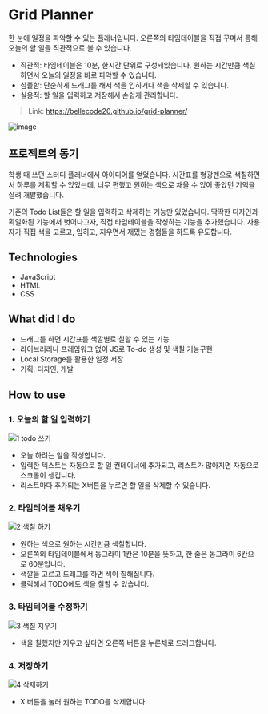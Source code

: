 # Grid Planner
 한 눈에 일정을 파악할 수 있는 플래너입니다. 오른쪽의 타임테이블을 직접 꾸며서 통해 오늘의 할 일을 직관적으로 볼 수 있습니다. 

 - 직관적: 타임테이블은 10분, 한시간 단위로 구성돼있습니다. 원하는 시간만큼 색칠하면서 오늘의 일정을 바로 파악할 수 있습니다. 
 - 심플함: 단순하게 드래그를 해서 색을 입히거나 색을 삭제할 수 있습니다. 
 - 실용적: 할 일을 입력하고 저장해서 손쉽게 관리합니다.

> Link: https://bellecode20.github.io/grid-planner/

![image](https://user-images.githubusercontent.com/94767408/174085345-f8a3041e-fbcc-49bf-b150-73410c8da43e.png)

## 프로젝트의 동기
학생 때 쓰던 스터디 플래너에서 아이디어를 얻었습니다. 시간표를 형광펜으로 색칠하면서 하루를 계획할 수 있었는데, 너무 편했고 원하는 색으로 채울 수 있어 좋았던 기억을 살려 개발했습니다.

기존의 Todo List들은 할 일을 입력하고 삭제하는 기능만 있었습니다. 딱딱한 디자인과 획일화된 기능에서 벗어나고자, 직접 타임테이블을 작성하는 기능을 추가했습니다. 사용자가 직접 색을 고르고, 입히고, 지우면서 재밌는 경험들을 하도록 유도합니다.

## Technologies
- JavaScript
- HTML
- CSS

## What did I do
- 드래그를 하면 시간표를 색깔별로 칠할 수 있는 기능
- 라이브러리나 프레임워크 없이 JS로 To-do 생성 및 색칠 기능구현
- Local Storage를 활용한 일정 저장
- 기획, 디자인, 개발

## How to use
### 1. 오늘의 할 일 입력하기
![1  todo 쓰기](https://user-images.githubusercontent.com/94767408/174080152-8c486f6d-d44f-4db0-8e7c-0a51e8f12961.gif) 

- 오늘 하려는 일을 작성합니다. 
- 입력한 텍스트는 자동으로 할 일 컨테이너에 추가되고, 리스트가 많아지면 자동으로 스크롤이 생깁니다. 
- 리스트마다 추가되는 X버튼을 누르면 할 일을 삭제할 수 있습니다. 

### 2. 타임테이블 채우기
![2  색칠 하기](https://user-images.githubusercontent.com/94767408/174080168-13053cfd-75f5-4247-b38f-89ddf05c4fd3.gif)

- 원하는 색으로 원하는 시간만큼 색칠합니다.
- 오른쪽의 타임테이블에서 동그라미 1칸은 10분을 뜻하고, 한 줄은 동그라미 6칸으로 60분입니다.
- 색깔을 고르고 드래그를 하면 색이 칠해집니다.
- 클릭해서 TODO에도 색을 칠할 수 있습니다.

### 3. 타임테이블 수정하기
![3  색칠 지우기](https://user-images.githubusercontent.com/94767408/174080176-1c1d1d40-2c82-4f3b-8cb8-37db8eb91ade.gif)

- 색을 칠했지만 지우고 싶다면 오른쪽 버튼을 누른채로 드래그합니다.

### 4. 저장하기
![4  삭제하기](https://user-images.githubusercontent.com/94767408/174080185-fd9dc018-7e24-43f8-9c1c-7c574b11cf7f.gif)

- X 버튼을 눌러 원하는 TODO를 삭제합니다.
